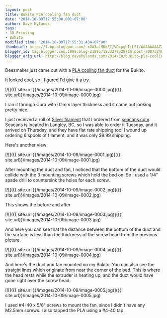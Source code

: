 ```yaml
---
layout: post
title: Bukito PLA cooling fan duct
date: '2014-10-09T17:55:00.001-07:00'
author: Dave Hylands
tags:
- 3D-Printing
- Bukito
modified_time: '2014-10-09T17:55:31.434-07:00'
thumbnail: http://1.bp.blogspot.com/-xGA3aLMUkFI/VDcpgLIiLSI/AAAAAAAAZZk/NUJzuEQW5o4/s72-c/01-Ducted-Fan.jpg
blogger_id: tag:blogger.com,1999:blog-2189571833278528716.post-7007324095019711589
blogger_orig_url: http://blog.davehylands.com/2014/10/bukito-pla-cooling-fan-duct.html
---
```


Deezmaker just came out with a [PLA cooling fan duct](http://bukobot.com/bukito-pla-cooling-fan-duct)
for the Bukito.

It looked cool, so I figured I'd give it a try.

[![]({{ site.url }}/images/2014-10-09/image-0000.jpg)]({{ site.url}}/images/2014-10-09/image-0000.jpg)

I ran it through Cura with 0.1mm layer thickness and it came out looking
pretty nice.

I just received a roll of [Silver
filament](https://seacans.com/collections/pla/products/pla-silver-1-75mm-1kg)
that I ordered from [seacans.com](http://seacans.com/). Seacans is located in
Langley, BC, so I was able to order it Tuesday, and it arrived on Thursday,
and they have flat rate shipping too! I wound up ordering 6 spools of
filament, and it was only $9.99 shipping.

Here's another view:

[![]({{ site.url }}/images/2014-10-09/image-0001.jpg)]({{ site.url}}/images/2014-10-09/image-0001.jpg)


After mounting the duct and fan, I noticed that the bottom of the duct would
collide with the 3 mounting screws which hold the bed on. So I used a 1/4"
spade drill to countersink the holes for each screw.


[![]({{ site.url }}/images/2014-10-09/image-0002.jpg)]({{ site.url}}/images/2014-10-09/image-0002.jpg)


 This shows the before and after


[![]({{ site.url }}/images/2014-10-09/image-0003.jpg)]({{ site.url}}/images/2014-10-09/image-0003.jpg)


 And here you can see that the distance between the bottom of the duct and the
surface is less than the thickness of the screw head from the previous
picture.


[![]({{ site.url }}/images/2014-10-09/image-0004.jpg)]({{ site.url}}/images/2014-10-09/image-0004.jpg)


And here's the duct and fan mounted on my Bukito. You can also see the
straight lines which originate from near the corner of the bed. This is where
the head rests while the extruder is heating up, and the duct would have gone
right over the screw head:

[![]({{ site.url }}/images/2014-10-09/image-0005.jpg)]({{ site.url}}/images/2014-10-09/image-0005.jpg)

I used #4-40 x 5/8" screws to mount the fan, since I didn't have any M2.5mm
screws. I also tapped the PLA using a #4-40 tap.


